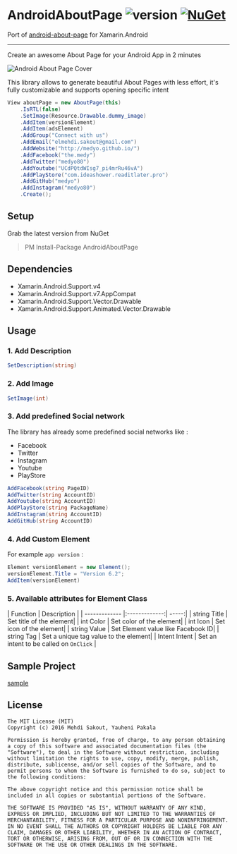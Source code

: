 # AndroidAboutPage ![version](http://img.shields.io/badge/original-v1.0.6-brightgreen.svg?style=flat) [![NuGet](https://img.shields.io/nuget/v/AndroidAboutPage.svg?label=NuGet)](https://www.nuget.org/packages/AndroidAboutPage/)

Port of [android-about-page](https://github.com/medyo/android-about-page) for Xamarin.Android

---

Create an awesome About Page for your Android App in 2 minutes

![Android About Page Cover](https://raw.githubusercontent.com/medyo/android-about-page/master/resources/cover.png)

This library allows to generate beautiful About Pages with less effort, it's fully customizable and supports opening specific intent

```csharp
View aboutPage = new AboutPage(this)
	.IsRTL(false)
	.SetImage(Resource.Drawable.dummy_image)
	.AddItem(versionElement)
	.AddItem(adsElement)
	.AddGroup("Connect with us")
	.AddEmail("elmehdi.sakout@gmail.com")
	.AddWebsite("http://medyo.github.io/")
	.AddFacebook("the.medy")
	.AddTwitter("medyo80")
	.AddYoutube("UCdPQtdWIsg7_pi4mrRu46vA")
	.AddPlayStore("com.ideashower.readitlater.pro")
	.AddGitHub("medyo")
	.AddInstagram("medyo80")
	.Create();
```

## Setup

Grab the latest version from NuGet

> PM Install-Package AndroidAboutPage

## Dependencies

* Xamarin.Android.Support.v4
* Xamarin.Android.Support.v7.AppCompat
* Xamarin.Android.Support.Vector.Drawable
* Xamarin.Android.Support.Animated.Vector.Drawable

## Usage
### 1. Add Description

```csharp
SetDescription(string)
```

### 2. Add Image
```csharp
SetImage(int)
```

### 3. Add predefined Social network
The library has already some predefined social networks like :  

* Facebook
* Twitter
* Instagram
* Youtube
* PlayStore

```csharp
AddFacebook(string PageID)
AddTwitter(string AccountID)
AddYoutube(string AccountID)
AddPlayStore(string PackageName)
AddInstagram(string AccountID)
AddGitHub(string AccountID)
```

### 4. Add Custom Element
For example `app version` :

```csharp
Element versionElement = new Element();
versionElement.Title = "Version 6.2";
AddItem(versionElement)
```

### 5. Available attributes for Element Class

| Function        | Description  |
| ------------- |:-------------:| -----:|
| string Title | Set title of the element|
| int Color | Set color of the element|
| int Icon | Set icon of the element|
| string Value | Set Element value like Facebook ID|
| string Tag | Set a unique tag value to the element|
| Intent Intent | Set an intent to be called on `OnClick` |


## Sample Project
[sample](https://github.com/wcoder/AndroidAboutPage/tree/master/samples)


## License

```
The MIT License (MIT)
Copyright (c) 2016 Mehdi Sakout, Yauheni Pakala

Permission is hereby granted, free of charge, to any person obtaining a copy of this software and associated documentation files (the "Software"), to deal in the Software without restriction, including without limitation the rights to use, copy, modify, merge, publish, distribute, sublicense, and/or sell copies of the Software, and to permit persons to whom the Software is furnished to do so, subject to the following conditions:

The above copyright notice and this permission notice shall be included in all copies or substantial portions of the Software.

THE SOFTWARE IS PROVIDED "AS IS", WITHOUT WARRANTY OF ANY KIND, EXPRESS OR IMPLIED, INCLUDING BUT NOT LIMITED TO THE WARRANTIES OF MERCHANTABILITY, FITNESS FOR A PARTICULAR PURPOSE AND NONINFRINGEMENT. IN NO EVENT SHALL THE AUTHORS OR COPYRIGHT HOLDERS BE LIABLE FOR ANY CLAIM, DAMAGES OR OTHER LIABILITY, WHETHER IN AN ACTION OF CONTRACT, TORT OR OTHERWISE, ARISING FROM, OUT OF OR IN CONNECTION WITH THE SOFTWARE OR THE USE OR OTHER DEALINGS IN THE SOFTWARE.
```
